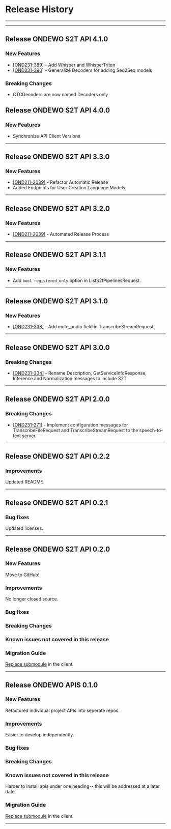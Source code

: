 # Release History
*****************

*****************
## Release ONDEWO S2T API 4.1.0

### New Features
* [[OND231-389]](https://ondewo.atlassian.net/browse/OND231-389) - Add Whisper and WhisperTriton
* [[OND231-390]](https://ondewo.atlassian.net/browse/OND231-390) - Generalize Decoders for adding Seq2Seq models

### Breaking Changes
* CTCDecoders are now named Decoders only

## Release ONDEWO S2T API 4.0.0

### New Features
* Synchronize API Client Versions

*****************

## Release ONDEWO S2T API 3.3.0

### New Features
* [[OND211-2039]](https://ondewo.atlassian.net/browse/OND211-2039) - Refactor Automatic Release
* Added Endpoints for User Creation Language Models

*****************
## Release ONDEWO S2T API 3.2.0

### New Features
* [[OND211-2039]](https://ondewo.atlassian.net/browse/OND211-2039) - Automated Release Process


*****************
## Release ONDEWO S2T API 3.1.1

### New Features
* Add `bool registered_only` option in ListS2tPipelinesRequest.

*****************
## Release ONDEWO S2T API 3.1.0

### New Features
 * [[OND231-338]](https://ondewo.atlassian.net/browse/OND231-338) - Add mute_audio field in TranscribeStreamRequest.

*****************
## Release ONDEWO S2T API 3.0.0

### Breaking Changes
 * [[OND231-334]](https://ondewo.atlassian.net/browse/OND231-338) - Rename Description, GetServiceInfoResponse, Inference and Normalization messages to include S2T

*****************

## Release ONDEWO S2T API 2.0.0

### Breaking Changes

 * [[OND231-271]](https://ondewo.atlassian.net/browse/OND231-271) - Implement configuration messages for TranscribeFileRequest and TranscribeStreamRequest to the speech-to-text server.

*****************

## Release ONDEWO S2T API 0.2.2

### Improvements
Updated README.

*****************
## Release ONDEWO S2T API 0.2.1

### Bug fixes
Updated licenses.

*****************
## Release ONDEWO S2T API 0.2.0

### New Features

Move to GitHub!

### Improvements

No longer closed source.

### Bug fixes

### Breaking Changes

### Known issues not covered in this release

### Migration Guide

[Replace submodule](https://stackoverflow.com/a/1260982/7756727) in the client.

*****************

## Release ONDEWO APIS 0.1.0

### New Features

Refactored individual project APIs into seperate repos.

### Improvements

Easier to develop independently.

### Bug fixes

### Breaking Changes

### Known issues not covered in this release

Harder to install apis under one heading-- this will be addressed at a later date.

### Migration Guide

[Replace submodule](https://stackoverflow.com/a/1260982/7756727) in the client.

*****************
